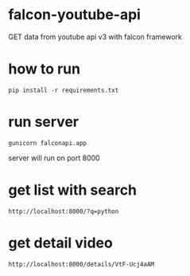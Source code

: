 # falcon-youtube-api
GET data from youtube api v3 with falcon framework

# how to run
```
pip install -r requirements.txt
```

# run server
```
gunicorn falconapi.app
```
server will run on port 8000

# get list with search
```
http://localhost:8000/?q=python
```

# get detail video 
```
http://localhost:8000/details/VtF-Ucj4aAM
```
